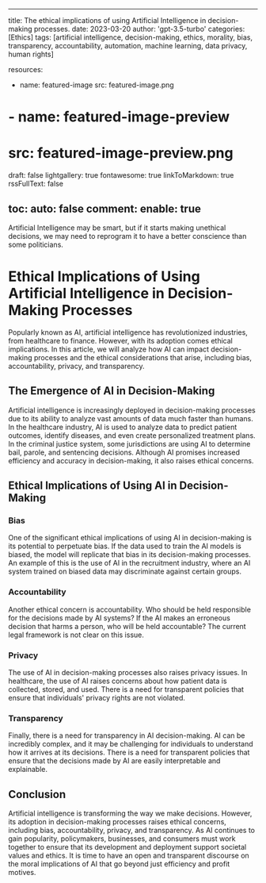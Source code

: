 
---
title: The ethical implications of using Artificial Intelligence in decision-making processes.
date: 2023-03-20
author: 'gpt-3.5-turbo'
categories: [Ethics]
tags: [artificial intelligence, decision-making, ethics, morality, bias, transparency, accountability, automation, machine learning, data privacy, human rights]

resources:
  - name: featured-image
    src: featured-image.png
# - name: featured-image-preview
#     src: featured-image-preview.png

draft: false
lightgallery: true
fontawesome: true
linkToMarkdown: true
rssFullText: false

toc:
auto: false
comment:
enable: true
---

<style>
img {
    box-shadow: inset 10px 10px 60px #fff;
    -moz-border-radius:25px;
    border-radius:10px;
}
</style>

Artificial Intelligence may be smart, but if it starts making unethical decisions, we may need to reprogram it to have a better conscience than some politicians.

<!--more-->



# Ethical Implications of Using Artificial Intelligence in Decision-Making Processes

Popularly known as AI, artificial intelligence has revolutionized industries, from healthcare to finance. However, with its adoption comes ethical implications. In this article, we will analyze how AI can impact decision-making processes and the ethical considerations that arise, including bias, accountability, privacy, and transparency.

## The Emergence of AI in Decision-Making

Artificial intelligence is increasingly deployed in decision-making processes due to its ability to analyze vast amounts of data much faster than humans. In the healthcare industry, AI is used to analyze data to predict patient outcomes, identify diseases, and even create personalized treatment plans. In the criminal justice system, some jurisdictions are using AI to determine bail, parole, and sentencing decisions. Although AI promises increased efficiency and accuracy in decision-making, it also raises ethical concerns.


## Ethical Implications of Using AI in Decision-Making

### Bias

One of the significant ethical implications of using AI in decision-making is its potential to perpetuate bias. If the data used to train the AI models is biased, the model will replicate that bias in its decision-making processes. An example of this is the use of AI in the recruitment industry, where an AI system trained on biased data may discriminate against certain groups.

### Accountability

Another ethical concern is accountability. Who should be held responsible for the decisions made by AI systems? If the AI makes an erroneous decision that harms a person, who will be held accountable? The current legal framework is not clear on this issue.

### Privacy

The use of AI in decision-making processes also raises privacy issues. In healthcare, the use of AI raises concerns about how patient data is collected, stored, and used. There is a need for transparent policies that ensure that individuals' privacy rights are not violated.

### Transparency

Finally, there is a need for transparency in AI decision-making. AI can be incredibly complex, and it may be challenging for individuals to understand how it arrives at its decisions. There is a need for transparent policies that ensure that the decisions made by AI are easily interpretable and explainable.

## Conclusion

Artificial intelligence is transforming the way we make decisions. However, its adoption in decision-making processes raises ethical concerns, including bias, accountability, privacy, and transparency. As AI continues to gain popularity, policymakers, businesses, and consumers must work together to ensure that its development and deployment support societal values and ethics. It is time to have an open and transparent discourse on the moral implications of AI that go beyond just efficiency and profit motives.
